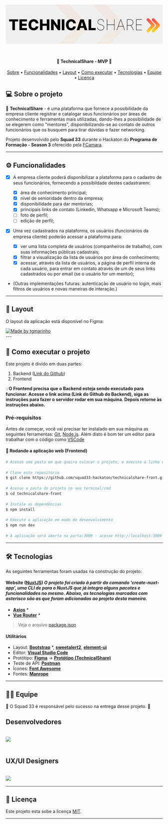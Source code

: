 
<h1 align="center">
    <img alt="TechnicalShare" title="#TechnicalShare" src="./assets/technicalshare-banner.png" style="min-width: 420px; margin: 20px 0"/>
</h1>

<h4 align="center"> 
	🍊 TechnicalShare - MVP 🍊
</h4>

<p align="center">
 <a href="#-sobre-o-projeto">Sobre</a> •
 <a href="#-funcionalidades">Funcionalidades</a> •
 <a href="#-layout">Layout</a> • 
 <a href="#-como-executar-o-projeto">Como executar</a> • 
 <a href="#-tecnologias">Tecnologias</a> • 
 <a href="#-equipe">Equipe</a> • 
 <a href="#user-content--licença">Licença</a>
</p>

## 💻 Sobre o projeto

🍊 **TechnicalShare** - é uma plataforma que fornece a possibilidade da empresa cliente registrar e catalogar seus funcionários por áreas de conhecimento e ferramentas mais utilizadas, dando-lhes a possibilidade de se elegerem como "mentores", disponibilizando-se ao contato de outros funcionários que os busquem para tirar dúvidas e fazer networking.

Projeto desenvolvido pelo **Squad 33** durante o Hackaton do **Programa de Formação - Season 3** oferecido pela [FCamara](https://digital.fcamara.com.br/programadeformacao#).

---

## ⚙️ Funcionalidades

- [x] A empresa cliente poderá disponibilizar a plataforma para o cadastro de seus funcionários, fornecendo a possibildade destes cadastrarem:

  - [x] área de conhecimento principal;
  - [x] nível de senioridade dentro da empresa;
  - [x] disponibilidade para dar mentorias;
  - [x] principais links de contato (Linkedin, Whatsapp e Microsoft Teams);
  - [ ] foto de perfil;
  - [ ] edição de perfil;

- [x] Uma vez cadastrados na plataforma, os usuários (funcionários da empresa cliente) poderão acessar a plataforma para:
  - [x] ver uma lista completa de usuários (companheiros de trabalho), com suas informações públicas cadastrais;
  - [x] filtrar a visualização da lista de usuários por área de conhecimento;
  - [x] acessar, através da lista de usuários, a página de perfil interna de cada usuário, para entrar em contato através de um de seus links cadastrados ou por email (se o usuário for um mentor);

* (Outras implementações futuras: autenticação de usuário no login, mais filtros de usuários e novas maneiras de interação.)
---

## 🎨 Layout

O layout da aplicação está disponível no Figma:

<a href="https://www.figma.com/proto/KrEuJnV7qzR88PpdSF6lzp/Entregaveis-Fcamara?node-id=4%3A2833&scaling=min-zoom&page-id=0%3A1&starting-point-node-id=4%3A2833">
  <img alt="Made by tgmarinho" src="https://img.shields.io/badge/Acessar%20Layout%20-Figma-%2304D361">
</a>
<br>
---

## 🚀 Como executar o projeto

Este projeto é divido em duas partes:

1. Backend (<a href="https://github.com/squad33-hackaton/technicalshare-api">Link do Github</a>)
2. Frontend

💡**O Frontend precisa que o Backend esteja sendo executado para funcionar. Acesse o link acima (Link do Github do Backend), siga as instruções para fazer o servidor rodar em sua máquina. Depois retorne às instruções abaixo.**

### Pré-requisitos

Antes de começar, você vai precisar ter instalado em sua máquina as seguintes ferramentas:
[Git](https://git-scm.com), [Node.js](https://nodejs.org/en/).
Além disto é bom ter um editor para trabalhar com o código como [VSCode](https://code.visualstudio.com/)

#### 🧭 Rodando a aplicação web (Frontend)

```bash
# Acesse uma pasta em que queira colocar o projeto, e execute a linha de comando (cmd.exe) ou o Git Bash a partir dela.

# Clone este repositório
$ git clone https://github.com/squad33-hackaton/technicalshare-front.git

# Acesse a pasta do projeto no seu terminal/cmd
$ cd technicalshare-front

# Instale as dependências
$ npm install

# Execute a aplicação em modo de desenvolvimento
$ npm run dev

# A aplicação será aberta na porta:3009 - acesse http://localhost:3009

```

---

## 🛠 Tecnologias

As seguintes ferramentas foram usadas na construção do projeto:

#### **Website** ([NuxtJS](https://nuxtjs.org/)) _O projeto foi criado à partir do comando 'create-nuxt-app', uma CLI de para o NuxtJS que já integra alguns pacotes e funcionalidades no mesmo. Abaixo, as tecnologias marcadas com asterisco são as que foram adicionadas ao projeto desta maneira._

- **[Axios](https://github.com/axios/axios)** \*
- **[Vue Router](https://router.vuejs.org/)** \*

> Veja o arquivo [package.json](https://github.com/squad33-hackaton/technicalshare-front/blob/main/package.json)

#### **Utilitários**

- Layout: **[Bootstrap](https://github.com/axios/axios)** \*, **[sweetalert2](https://sweetalert2.github.io/)**, **[element-ui](https://element.eleme.io/#/en-US)**
- Editor: **[Visual Studio Code](https://code.visualstudio.com/)**
- Protótipo: **[Figma](https://www.figma.com/)** → **[Protótipo (TechnicalShare)](https://www.figma.com/file/1SxgOMojOB2zYT0Mdk28lB/Ecoleta)**
- Teste de API: **[Postman](https://www.postman.com/)**
- Ícones: **[Font Awesome](https://fontawesome.com/)**
- Fontes: **[Manrope](https://fonts.google.com/specimen/Manrope)**

---

## 👨‍💻 Equipe

🧡 O Squad 33 é responsável pelo sucesso na entrega desse projeto. 👏

<h2>Desenvolvedores</h2>
<br>
<img src="https://miro.medium.com/max/1400/1*hOEYu0ab06m0wLexZdJqyA.jpeg">
<br>
<br>
<h2>UX/UI Designers</h2>
<br>
<img src="https://miro.medium.com/max/1400/1*lTXfT4TGuzze-xVTVpCnaA.png">
<br>

---

## 📝 Licença

Este projeto esta sobe a licença [MIT](./LICENSE).

---
